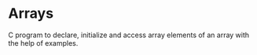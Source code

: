 # Arrays
C program to declare, initialize and access array elements of an array with the help of examples. 
